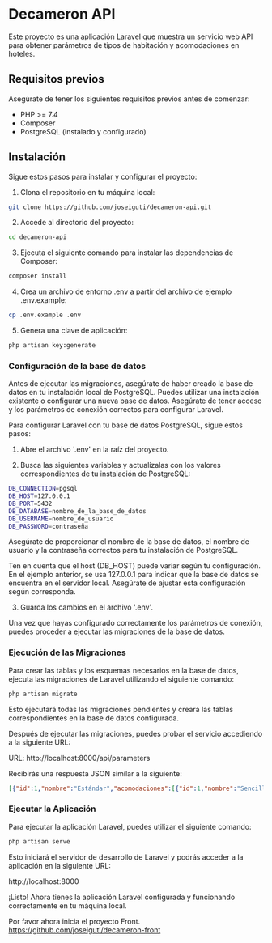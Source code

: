 # Decameron API

Este proyecto es una aplicación Laravel que muestra un servicio web API para obtener parámetros de tipos de habitación y acomodaciones en hoteles.

## Requisitos previos

Asegúrate de tener los siguientes requisitos previos antes de comenzar:

- PHP >= 7.4
- Composer
- PostgreSQL (instalado y configurado)

## Instalación

Sigue estos pasos para instalar y configurar el proyecto:

1. Clona el repositorio en tu máquina local:

```bash
git clone https://github.com/joseiguti/decameron-api.git
```

2. Accede al directorio del proyecto:

```bash
cd decameron-api
```

3. Ejecuta el siguiente comando para instalar las dependencias de Composer:

```bash
composer install
```

4. Crea un archivo de entorno .env a partir del archivo de ejemplo .env.example:

```bash
cp .env.example .env
```

5. Genera una clave de aplicación:
```bash
php artisan key:generate
```

### Configuración de la base de datos

Antes de ejecutar las migraciones, asegúrate de haber creado la base de datos en tu instalación local de PostgreSQL. Puedes utilizar una instalación existente o configurar una nueva base de datos. Asegúrate de tener acceso y los parámetros de conexión correctos para configurar Laravel.

Para configurar Laravel con tu base de datos PostgreSQL, sigue estos pasos:

1. Abre el archivo '.env' en la raíz del proyecto.

2. Busca las siguientes variables y actualízalas con los valores correspondientes de tu instalación de PostgreSQL:

```bash
DB_CONNECTION=pgsql
DB_HOST=127.0.0.1
DB_PORT=5432
DB_DATABASE=nombre_de_la_base_de_datos
DB_USERNAME=nombre_de_usuario
DB_PASSWORD=contraseña
```

Asegúrate de proporcionar el nombre de la base de datos, el nombre de usuario y la contraseña correctos para tu instalación de PostgreSQL.

Ten en cuenta que el host (DB_HOST) puede variar según tu configuración. En el ejemplo anterior, se usa 127.0.0.1 para indicar que la base de datos se encuentra en el servidor local. Asegúrate de ajustar esta configuración según corresponda.

3. Guarda los cambios en el archivo '.env'.

Una vez que hayas configurado correctamente los parámetros de conexión, puedes proceder a ejecutar las migraciones de la base de datos.

### Ejecución de las Migraciones

Para crear las tablas y los esquemas necesarios en la base de datos, ejecuta las migraciones de Laravel utilizando el siguiente comando:

```bash
php artisan migrate
```

Esto ejecutará todas las migraciones pendientes y creará las tablas correspondientes en la base de datos configurada.

Después de ejecutar las migraciones, puedes probar el servicio accediendo a la siguiente URL:

URL: http://localhost:8000/api/parameters

Recibirás una respuesta JSON similar a la siguiente:

```json lines
[{"id":1,"nombre":"Estándar","acomodaciones":[{"id":1,"nombre":"Sencilla","pivot":{"tipo_habitacion_id":1,"acomodacion_id":1}},{"id":2,"nombre":"Doble","pivot":{"tipo_habitacion_id":1,"acomodacion_id":2}}]},{"id":2,"nombre":"Junior","acomodaciones":[{"id":3,"nombre":"Triple","pivot":{"tipo_habitacion_id":2,"acomodacion_id":3}},{"id":4,"nombre":"Cuádruple","pivot":{"tipo_habitacion_id":2,"acomodacion_id":4}}]},{"id":3,"nombre":"Suite","acomodaciones":[{"id":1,"nombre":"Sencilla","pivot":{"tipo_habitacion_id":3,"acomodacion_id":1}},{"id":2,"nombre":"Doble","pivot":{"tipo_habitacion_id":3,"acomodacion_id":2}},{"id":3,"nombre":"Triple","pivot":{"tipo_habitacion_id":3,"acomodacion_id":3}}]}]
```

### Ejecutar la Aplicación

Para ejecutar la aplicación Laravel, puedes utilizar el siguiente comando:

```bash
php artisan serve
```

Esto iniciará el servidor de desarrollo de Laravel y podrás acceder a la aplicación en la siguiente URL:

http://localhost:8000

¡Listo! Ahora tienes la aplicación Laravel configurada y funcionando correctamente en tu máquina local.

Por favor ahora inicia el proyecto Front.
https://github.com/joseiguti/decameron-front
